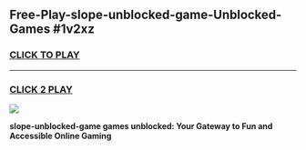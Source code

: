 
## Free-Play-slope-unblocked-game-Unblocked-Games #1v2xz
<h3>
<a href="https://news.freeplayer.one?title=slope-unblocked-game&ref=8M">CLICK TO PLAY</a></h3>
<hr>

<h3>
<a href="https://news.freeplayer.one?title=slope-unblocked-game&ref=8M">CLICK 2 PLAY</a>
  
</h3>

<a href="https://news.freeplayer.one?title=slope-unblocked-game&ref=8M"><img src="https://clearcache.store/games.png"></a>


**slope-unblocked-game games unblocked: Your Gateway to Fun and Accessible Online Gaming**
